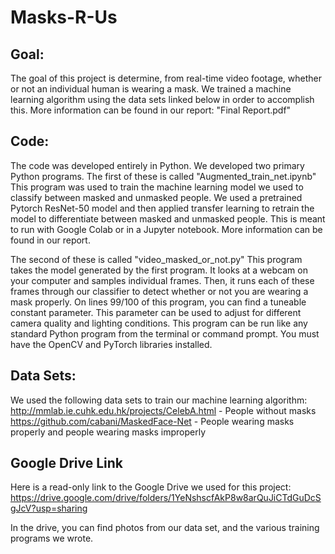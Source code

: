 # Masks-R-Us

## Goal:
The goal of this project is determine, from real-time video footage, whether or not an individual human is wearing a mask. We trained a machine learning algorithm using the data sets linked below in order to accomplish this. More information can be found in our report: "Final Report.pdf"

## Code:
The code was developed entirely in Python. We developed two primary Python programs.
The first of these is called "Augmented_train_net.ipynb" This program was used to train the machine learning model we used to classify between masked and unmasked people. We used a pretrained Pytorch ResNet-50 model and then applied transfer learning to retrain the model to differentiate between masked and unmasked people. This is meant to run with Google Colab or in a Jupyter notebook. More information can be found in our report. 

The second of these is called "video_masked_or_not.py" This program takes the model generated by the first program. It looks at a webcam on your computer and samples individual frames. Then, it runs each of these frames through our classifier to detect whether or not you are wearing a mask properly. On lines 99/100 of this program, you can find a tuneable constant parameter. This parameter can be used to adjust for different camera quality and lighting conditions. This program can be run like any standard Python program from the terminal or command prompt. You must have the OpenCV and PyTorch libraries installed.

## Data Sets:
We used the following data sets to train our machine learning algorithm:
http://mmlab.ie.cuhk.edu.hk/projects/CelebA.html - People without masks
https://github.com/cabani/MaskedFace-Net - People wearing masks properly and people wearing masks improperly

## Google Drive Link
Here is a read-only link to the Google Drive we used for this project: 
https://drive.google.com/drive/folders/1YeNshscfAkP8w8arQuJiCTdGuDcSgJcV?usp=sharing

In the drive, you can find photos from our data set, and the various training programs we wrote. 
